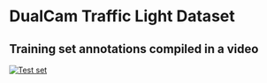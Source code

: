 # DualCam Traffic Light Dataset

## Training set annotations compiled in a video

[![Test set](https://img.youtube.com/vi/-MDhaj5U6ag/0.jpg)](https://www.youtube.com/watch?v=-MDhaj5U6ag)

